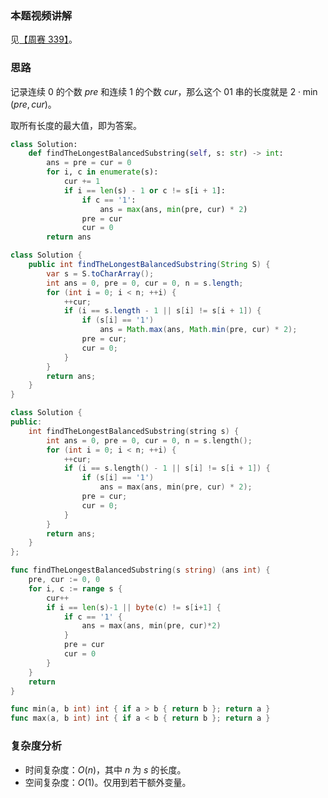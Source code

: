 ### 本题视频讲解

见[【周赛 339】](https://www.bilibili.com/video/BV1va4y1M7Fr/)。

### 思路

记录连续 $0$ 的个数 $\textit{pre}$ 和连续 $1$ 的个数 $\textit{cur}$，那么这个 $01$ 串的长度就是 $2\cdot \min(\textit{pre}, \textit{cur})$。

取所有长度的最大值，即为答案。

```py [sol1-Python3]
class Solution:
    def findTheLongestBalancedSubstring(self, s: str) -> int:
        ans = pre = cur = 0
        for i, c in enumerate(s):
            cur += 1
            if i == len(s) - 1 or c != s[i + 1]:
                if c == '1':
                    ans = max(ans, min(pre, cur) * 2)
                pre = cur
                cur = 0
        return ans
```

```java [sol1-Java]
class Solution {
    public int findTheLongestBalancedSubstring(String S) {
        var s = S.toCharArray();
        int ans = 0, pre = 0, cur = 0, n = s.length;
        for (int i = 0; i < n; ++i) {
            ++cur;
            if (i == s.length - 1 || s[i] != s[i + 1]) {
                if (s[i] == '1')
                    ans = Math.max(ans, Math.min(pre, cur) * 2);
                pre = cur;
                cur = 0;
            }
        }
        return ans;
    }
}
```

```cpp [sol1-C++]
class Solution {
public:
    int findTheLongestBalancedSubstring(string s) {
        int ans = 0, pre = 0, cur = 0, n = s.length();
        for (int i = 0; i < n; ++i) {
            ++cur;
            if (i == s.length() - 1 || s[i] != s[i + 1]) {
                if (s[i] == '1')
                    ans = max(ans, min(pre, cur) * 2);
                pre = cur;
                cur = 0;
            }
        }
        return ans;
    }
};
```

```go [sol1-Go]
func findTheLongestBalancedSubstring(s string) (ans int) {
	pre, cur := 0, 0
	for i, c := range s {
		cur++
		if i == len(s)-1 || byte(c) != s[i+1] {
			if c == '1' {
				ans = max(ans, min(pre, cur)*2)
			}
			pre = cur
			cur = 0
		}
	}
	return
}

func min(a, b int) int { if a > b { return b }; return a }
func max(a, b int) int { if a < b { return b }; return a }
```

### 复杂度分析

- 时间复杂度：$O(n)$，其中 $n$ 为 $s$ 的长度。
- 空间复杂度：$O(1)$。仅用到若干额外变量。
